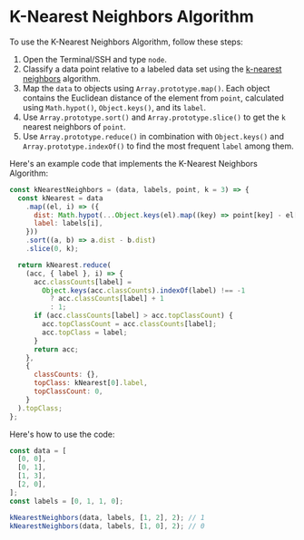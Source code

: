 # K-Nearest Neighbors Algorithm

To use the K-Nearest Neighbors Algorithm, follow these steps:

1. Open the Terminal/SSH and type `node`.
2. Classify a data point relative to a labeled data set using the [k-nearest neighbors](https://en.wikipedia.org/wiki/K-nearest_neighbors_algorithm) algorithm.
3. Map the `data` to objects using `Array.prototype.map()`. Each object contains the Euclidean distance of the element from `point`, calculated using `Math.hypot()`, `Object.keys()`, and its `label`.
4. Use `Array.prototype.sort()` and `Array.prototype.slice()` to get the `k` nearest neighbors of `point`.
5. Use `Array.prototype.reduce()` in combination with `Object.keys()` and `Array.prototype.indexOf()` to find the most frequent `label` among them.

Here's an example code that implements the K-Nearest Neighbors Algorithm:

```js
const kNearestNeighbors = (data, labels, point, k = 3) => {
  const kNearest = data
    .map((el, i) => ({
      dist: Math.hypot(...Object.keys(el).map((key) => point[key] - el[key])),
      label: labels[i],
    }))
    .sort((a, b) => a.dist - b.dist)
    .slice(0, k);

  return kNearest.reduce(
    (acc, { label }, i) => {
      acc.classCounts[label] =
        Object.keys(acc.classCounts).indexOf(label) !== -1
          ? acc.classCounts[label] + 1
          : 1;
      if (acc.classCounts[label] > acc.topClassCount) {
        acc.topClassCount = acc.classCounts[label];
        acc.topClass = label;
      }
      return acc;
    },
    {
      classCounts: {},
      topClass: kNearest[0].label,
      topClassCount: 0,
    }
  ).topClass;
};
```

Here's how to use the code:

```js
const data = [
  [0, 0],
  [0, 1],
  [1, 3],
  [2, 0],
];
const labels = [0, 1, 1, 0];

kNearestNeighbors(data, labels, [1, 2], 2); // 1
kNearestNeighbors(data, labels, [1, 0], 2); // 0
```
